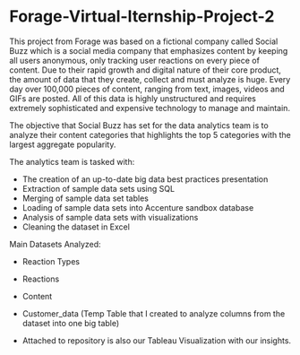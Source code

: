 # Forage-Virtual-Iternship-Project-2

This project from Forage was based on a fictional company called Social Buzz which is a social media company that emphasizes content by keeping all users anonymous, only tracking user reactions on every piece of content. Due to their rapid growth and digital nature of their core product, the amount of data that they create, collect and must analyze is huge. Every day over 100,000 pieces of content, ranging from text, images, videos and GIFs are posted. All of this data is highly unstructured and requires extremely sophisticated and expensive technology to manage and maintain.

The objective that Social Buzz has set for the data analytics team is to analyze their content categories that highlights the top 5 categories with the
largest aggregate popularity. 

The analytics team is tasked with:
- The creation of an up-to-date big data best practices presentation 
- Extraction of sample data sets using SQL 
- Merging of sample data set tables
- Loading of sample data sets into Accenture sandbox database
- Analysis of sample data sets with visualizations
- Cleaning the dataset in Excel

Main Datasets Analyzed:
- Reaction Types
- Reactions
- Content
- Customer_data (Temp Table that I created to analyze columns from the dataset into one big table)

- Attached to repository is also our Tableau Visualization with our insights.
